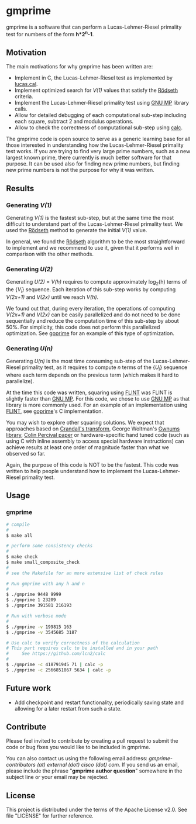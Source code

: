 # gmprime

gmprime is a software that can perform a Lucas-Lehmer-Riesel primality test for numbers
of the form __h*2<sup>n</sup>-1__.

## Motivation

The main motivations for why gmprime has been written are:

- Implement in C, the Lucas-Lehmer-Riesel test as implemented by [lucas.cal][lucas.cal].
- Implement optimized search for _V(1)_ values that satisfy the [Rödseth][rodseth] criteria.
- Implement the Lucas-Lehmer-Riesel primality test using [GNU MP][gmp] library calls.
- Allow for detailed debugging of each computational sub-step including each square, subtract 2 and modulus operations.
- Allow to check the correctness of computational sub-step using [calc][calc].

The gmprime code is open source to serve as a generic learning base for all those interested in understanding
how the Lucas-Lehmer-Riesel primality test works.
If you are trying to find very large prime numbers, such as a new largest known prime,
there currently is much better software for that purpose.
It can be used also for finding new prime numbers, but finding new prime numbers is not the purpose for
why it was written.

## Results

### Generating _V(1)_

Generating _V(1)_ is the fastest sub-step, but at the same time the most difficult to understand part
of the Lucas-Lehmer-Riesel primality test.
We used the [Rödseth][rodseth] method to generate the initial _V(1)_ value.

In general, we found the [Rödseth][rodseth] algorithm to be the most straightforward to implement and we recommend to use it,
given that it performs well in comparison with the other methods.

### Generating _U(2)_

Generating _U(2)_ = _V(h)_ requires to compute approximately log<sub>2</sub>(h) terms of the {_V<sub>i<sub>_} sequence.
Each iteration of this sub-step works by computing _V(2x+1)_ and _V(2x)_ until we reach _V(h)_.

We found out that, during every iteration, the operations of computing _V(2x+1)_ and _V(2x)_ can be easily
parallelized and do not need to be done sequentially and reduce the computation time of this sub-step by about 50%.
For simplicity, this code does not perform this parallelized optimization.
See [goprime][goprime] for an example of this type of optimization.

### Generating _U(n)_

Generating _U(n)_ is the most time consuming sub-step of the Lucas-Lehmer-Riesel primality test,
as it requires to compute _n_ terms of the
{_U<sub>i<sub>_} sequence where each term depends on the previous term (which makes it hard to parallelize).

At the time this code was written, squaring using [FLINT][flint] was FLINT is slightly faster than [GNU MP][gmp].
For this code, we chose to use [GNU MP][gmp] as that library is more commonly used.
For an example of an implementation using [FLINT][flint], see [goprime][goprime]'s C implementation.

You may wish to explore other squaring solutions. We expect that approaches based on [Crandall's transform][crandall],
George Woltman's [Gwnums library][gwnums], [Colin Percival paper][percival] or hardware-specific hand tuned code
(such as using C with inline assembly to access special hardware instructions) can achieve results at least one
order of magnitude faster than what we observed so far.

Again, the purpose of this code is NOT to be the fastest.
This code was written to help people understand how to implement the Lucas-Lehmer-Riesel primality test.

## Usage

### gmprime

```sh
# compile
#
$ make all

# perform some consistency checks
#
$ make check
$ make small_composite_check
#
# see the Makefile for an more extensive list of check rules

# Run gmprime with any h and n
#
$ ./gmprime 9448 9999
$ ./gmprime 1 23209
$ ./gmprime 391581 216193

# Run with verbose mode
#
$ ./gmprime -v 199815 163
$ ./gmprime -v 3545685 3187

# Use calc to verify correctness of the calculation
# This part requires calc to be installed and in your path
#     See https://github.com/lcn2/calc
#
$ ./gmprime -c 418791945 71 | calc -p
$ ./gmprime -c 2566851867 5634 | calc -p
```

## Future work
- Add checkpoint and restart functionality, periodically saving state and allowing for a later restart from such a state.

## Contribute

Please feel invited to contribute by creating a pull request to submit the code or bug fixes you would like to be
included in gmprime.

You can also contact us using the following email address: *gmprime-contributors (at) external (dot) cisco (dot) com*.
If you send us an email, please include the phrase "__gmprime author question__" somewhere in the subject line or
your email may be rejected.

## License

This project is distributed under the terms of the Apache License v2.0. See file "LICENSE" for further reference.

[rodseth]: <http://folk.uib.no/nmaoy/papers/luc.pdf>
[riesel]: <http://www.ams.org/journals/mcom/1969-23-108/S0025-5718-1969-0262163-1/S0025-5718-1969-0262163-1.pdf>
[penne]: <http://jpenne.free.fr/index2.html>
[flint]: <http://www.flintlib.org/>
[gmp]: <https://gmplib.org>
[big]: <https://golang.org/pkg/math/big/>
[gwnums]: <https://www.mersenne.org/download/>
[crandall]: <http://www.ams.org/journals/mcom/1994-62-205/S0025-5718-1994-1185244-1/S0025-5718-1994-1185244-1.pdf>
[percival]: <http://www.daemonology.net/papers/fft.pdf>
[calc]: <https://github.com/lcn2/calc>
[lucas.cal]: <https://github.com/lcn2/calc/blob/master/cal/lucas.cal>
[goprime]: <https://github.com/arcetri/goprime>
